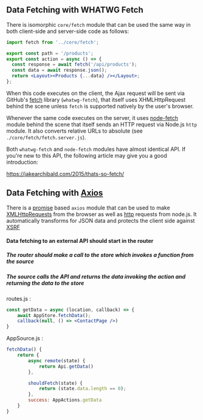 ## Data Fetching with WHATWG Fetch

There is isomorphic `core/fetch` module that can be used the same way in both
client-side and server-side code as follows:

```jsx
import fetch from '../core/fetch';

export const path = '/products';
export const action = async () => {
  const response = await fetch('/api/products');
  const data = await response.json();
  return <Layout><Products {...data} /></Layout>;
};
```

When this code executes on the client, the Ajax request will be sent via
GitHub's [fetch](https://github.com/github/fetch) library (`whatwg-fetch`),
that itself uses XHMLHttpRequest behind the scene unless `fetch` is supported
natively by the user's browser.

Whenever the same code executes on the server, it uses
[node-fetch](https://github.com/bitinn/node-fetch) module behind the scene that
itself sends an HTTP request via Node.js `http` module. It also converts
relative URLs to absolute (see `./core/fetch/fetch.server.js`).

Both `whatwg-fetch` and `node-fetch` modules have almost identical API. If
you're new to this API, the following article may give you a good introduction:

https://jakearchibald.com/2015/thats-so-fetch/

## Data Fetching with [Axios](https://github.com/mzabriskie/axios)

There is a [promise](https://developer.mozilla.org/en-US/docs/Web/JavaScript/Reference/Global_Objects/Promise)
based `axios` module that can be used to make
[XMLHttpRequests](https://developer.mozilla.org/en-US/docs/Web/API/XMLHttpRequest) from the browser
as well as [http](https://nodejs.org/api/http.html) requests from node.js. It automatically
transforms for JSON data and protects the client side against [XSRF](https://en.wikipedia.org/wiki/Cross-site_request_forgery)

#### Data fetching to an external API should start in the router
##### The router should make a call to the store which invokes a function from the source
##### The source calls the API and returns the data invoking the action and returning the data to the store

routes.js :
```jsx
const getData = async (location, callback) => {
    await AppStore.fetchData();
    callback(null, () => <ContactPage />)
}
```
AppSource.js :
```jsx
fetchData() {
    return {
        async remote(state) {
            return Api.getData()
        },

        shouldFetch(state) {
            return (state.data.length == 0);
        },
        success: AppActions.getData
    }
}
```
